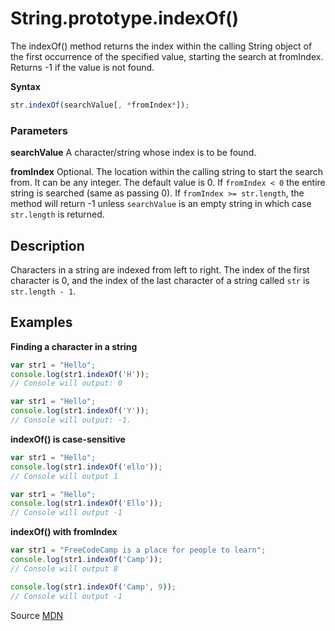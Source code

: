 # String.prototype.indexOf()

The indexOf() method returns the index within the calling String object of the first occurrence of the specified value, starting the search at fromIndex. Returns -1 if the value is not found.

**Syntax**
```js
str.indexOf(searchValue[, *fromIndex*]);
```

### Parameters

**searchValue**
A character/string whose index is to be found.

**fromIndex**
Optional. The location within the calling string to start the search from. It can be any integer. The default value is 0. If `fromIndex < 0` the entire string is searched (same as passing 0). If `fromIndex >= str.length`, the method will return -1 unless `searchValue` is an empty string in which case `str.length` is returned.

## Description 

Characters in a string are indexed from left to right. The index of the first character is 0, and the index of the last character of a string called `str` is `str.length - 1`.

## Examples

**Finding a character in a string**
```js
var str1 = "Hello";
console.log(str1.indexOf('H'));
// Console will output: 0

var str1 = "Hello";
console.log(str1.indexOf('Y'));
// Console will output: -1.

```

**indexOf() is case-sensitive**
```js
var str1 = "Hello";
console.log(str1.indexOf('ello'));
// Console will output 1

var str1 = "Hello";
console.log(str1.indexOf('Ello'));
// Console will output -1

```

**indexOf() with fromIndex**
```js
var str1 = "FreeCodeCamp is a place for people to learn";
console.log(str1.indexOf('Camp'));
// Console will output 8

console.log(str1.indexOf('Camp', 9));
// Console will output -1

```

Source [MDN](https://developer.mozilla.org/en-US/docs/Web/JavaScript/Reference/Global_Objects/String/indexOf)